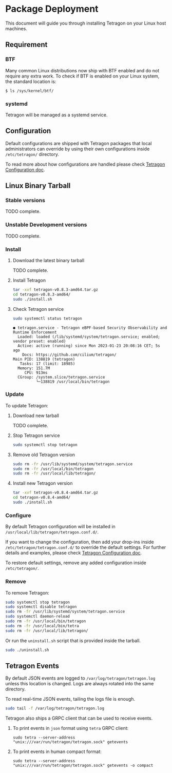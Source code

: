 # Package Deployment

This document will guide you through installing Tetragon on your Linux host machines.

## Requirement

### BTF

Many common Linux distributions now ship with BTF enabled and do not require
any extra work. To check if BTF is enabled on your Linux system, the standard
location is:

```
$ ls /sys/kernel/btf/
```

### systemd

Tetragon will be managed as a systemd service.

## Configuration

Default configurations are shipped with Tetragon packages that local administrators
can override by using their own configurations inside `/etc/tetragon/` directory.

To read more about how configurations are handled please check [Tetragon Configuration doc](../../configuration/README.md).


## Linux Binary Tarball

### Stable versions

TODO complete.

### Unstable Development versions

TODO complete.

### Install

1. Download the latest binary tarball

   TODO complete.

2. Install Tetragon

   ```bash
   tar -xvf tetragon-v0.8.3-amd64.tar.gz
   cd tetragon-v0.8.3-amd64/
   sudo ./install.sh
   ```

3. Check Tetragon service

   ```bash
   sudo systemctl status tetragon
   ```

   ```
   ● tetragon.service - Tetragon eBPF-based Security Observability and Runtime Enforcement
     Loaded: loaded (/lib/systemd/system/tetragon.service; enabled; vendor preset: enabled)
     Active: active (running) since Mon 2023-01-23 20:08:16 CET; 5s ago
       Docs: https://github.com/cilium/tetragon/
   Main PID: 138819 (tetragon)
      Tasks: 17 (limit: 18985)
     Memory: 151.7M
        CPU: 913ms
     CGroup: /system.slice/tetragon.service
             └─138819 /usr/local/bin/tetragon
   ```

### Update

To update Tetragon:

1. Download new tarball

   TODO complete.

2. Stop Tetragon service

   ```bash
   sudo systemctl stop tetragon
   ```

3. Remove old Tetragon version

   ```bash
   sudo rm -fr /usr/lib/systemd/system/tetragon.service
   sudo rm -fr /usr/local/bin/tetragon
   sudo rm -fr /usr/local/lib/tetragon/
   ```

4. Install new Tetragon version

   ```bash
   tar -xvf tetragon-v0.8.4-amd64.tar.gz
   cd tetragon-v0.8.4-amd64/
   sudo ./install.sh
   ```

### Configure

By default Tetragon configuration will be installed in
`/usr/local/lib/tetragon/tetragon.conf.d/`.

If you want to change the configuration, then add your drop-ins inside `/etc/tetragon/tetragon.conf.d/` to override the default
settings. For further details and examples, please check [Tetragon Configuration doc](../../configuration/README.md).

To restore default settings, remove any added configuration inside
`/etc/tetragon/`.


### Remove

To remove Tetragon:

   ```bash
   sudo systemctl stop tetragon
   sudo systemctl disable tetragon
   sudo rm -fr /usr/lib/systemd/system/tetragon.service
   sudo systemctl daemon-reload
   sudo rm -fr /usr/local/bin/tetragon
   sudo rm -fr /usr/local/bin/tetra
   sudo rm -fr /usr/local/lib/tetragon/
   ```

Or run the `uninstall.sh` script that is provided inside the tarball.

   ```bash
   sudo ./uninstall.sh
   ```


## Tetragon Events

By default JSON events are logged to `/var/log/tetragon/tetragon.log` unless this location is changed.
Logs are always rotated into the same directory.

To read real-time JSON events, tailing the logs file is enough.

   ```bash
   sudo tail -f /var/log/tetragon/tetragon.log
   ```

Tetragon also ships a GRPC client that can be used to receive events.

1. To print events in `json` format using `tetra` GRPC client:
   ```
   sudo tetra --server-address "unix:///var/run/tetragon/tetragon.sock" getevents
   ```

2. To print events in human compact format:
   ```
   sudo tetra --server-address "unix:///var/run/tetragon/tetragon.sock" getevents -o compact
   ```
